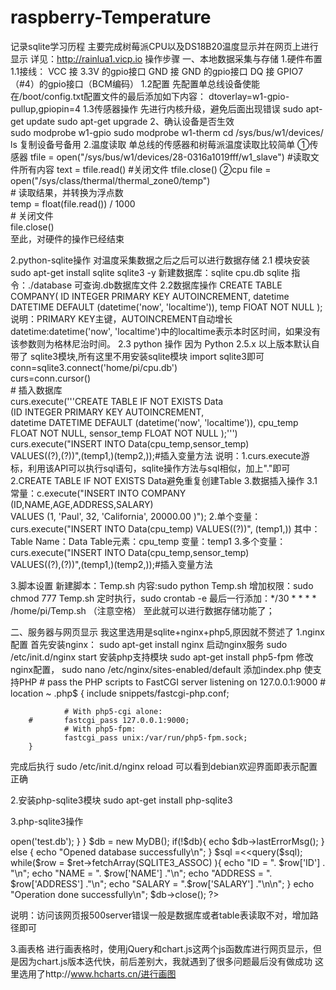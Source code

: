 # raspberry-Temperature
记录sqlite学习历程
主要完成树莓派CPU以及DS18B20温度显示并在网页上进行显示
详见：http://rainlua1.vicp.io
操作步骤
一、本地数据采集与存储
1.硬件布置
1.1接线： VCC 接  3.3V 的gpio接口
      GND 接  GND 的gpio接口
      DQ  接   GPIO7（#4）的gpio接口（BCM编码）
1.2配置
先配置单总线设备使能
在/boot/config.txt配置文件的最后添加如下内容： dtoverlay=w1-gpio-pullup,gpiopin=4
1.3传感器操作
先进行内核升级，避免后面出现错误
sudo apt-get update
sudo apt-get upgrade
2、确认设备是否生效	
sudo modprobe w1-gpio
sudo modprobe w1-therm
cd /sys/bus/w1/devices/
ls
复制设备号备用
2.温度读取
单总线的传感器和树莓派温度读取比较简单
①传感器
tfile = open("/sys/bus/w1/devices/28-0316a1019fff/w1_slave")
#读取文件所有内容
	text = tfile.read()
#关闭文件
	tfile.close()
②cpu
file = open("/sys/class/thermal/thermal_zone0/temp")  
	# 读取结果，并转换为浮点数  
	temp = float(file.read()) / 1000  
	# 关闭文件  
	file.close()  
至此，对硬件的操作已经结束


2.python-sqlite操作
对温度采集数据之后之后可以进行数据存储
2.1 模块安装
sudo apt-get install sqlite sqlite3 -y
新建数据库：sqlite cpu.db
sqlite 指令：./database 可查询.db数据库文件
2.2数据库操作
CREATE TABLE COMPANY(
   ID INTEGER  PRIMARY KEY     AUTOINCREMENT,
   datetime           DATETIME    DEFAULT (datetime('now', 'localtime')),
   temp            FlOAT     NOT NULL
);
说明：PRIMARY KEY主键，AUTOINCREMENT自动增长
      datetime:datetime('now', 'localtime')中的localtime表示本时区时间，如果没有该参数则为格林尼治时间。
 2.3 python 操作
 因为 Python 2.5.x 以上版本默认自带了 sqlite3模块,所有这里不用安装sqlite模块
 import sqlite3即可
 conn=sqlite3.connect('home/pi/cpu.db')  
	curs=conn.cursor()     
        # 插入数据库  
	curs.execute('''CREATE TABLE IF NOT EXISTS Data  
       (ID INTEGER  PRIMARY KEY     AUTOINCREMENT,  
       datetime           DATETIME    DEFAULT (datetime('now', 'localtime')), 
       cpu_temp            FLOAT     NOT NULL,
	   sensor_temp			FLOAT		NOT NULL );''')  
	curs.execute("INSERT INTO Data(cpu_temp,sensor_temp)\
	VALUES((?),(?))",(temp1,)(temp2,));#插入变量方法
说明：1.curs.execute游标，利用该API可以执行sql语句，sqlite操作方法与sql相似，加上"."即可
2.CREATE TABLE IF NOT EXISTS Data避免重复创建Table
3.数据插入操作
3.1常量：c.execute("INSERT INTO COMPANY (ID,NAME,AGE,ADDRESS,SALARY) \
      VALUES (1, 'Paul', 32, 'California', 20000.00 )");
 2.单个变量：
 curs.execute("INSERT INTO Data(cpu_temp) VALUES((?))", (temp1,))
 其中：Table Name：Data	Table元素：cpu_temp	变量：temp1
 3.多个变量：
 curs.execute("INSERT INTO Data(cpu_temp,sensor_temp)\
	VALUES((?),(?))",(temp1,)(temp2,));#插入变量方法


3.脚本设置
新建脚本：Temp.sh
内容:sudo python Temp.sh
增加权限：sudo chmod 777 Temp.sh
定时执行，sudo crontab -e
最后一行添加：*/30 * * * * /home/pi/Temp.sh
（注意空格）
至此就可以进行数据存储功能了；


二、服务器与网页显示
我这里选用是sqlite+nginx+php5,原因就不赘述了
1.nginx配置
首先安装nginx：
sudo apt-get install nginx
启动nginx服务
sudo /etc/init.d/nginx start
安装php支持模块
sudo apt-get install php5-fpm
修改nginx配置，
sudo nano /etc/nginx/sites-enabled/default
添加index.php 
使支持PHP
    # pass the PHP scripts to FastCGI server listening on 127.0.0.1:9000
        #
        location ~ \.php$ {
                include snippets/fastcgi-php.conf;
        
                # With php5-cgi alone:
        #       fastcgi_pass 127.0.0.1:9000;
                # With php5-fpm:
                fastcgi_pass unix:/var/run/php5-fpm.sock;
        }
	
完成后执行
sudo /etc/init.d/nginx reload
可以看到debian欢迎界面即表示配置正确

2.安装php-sqlite3模块
sudo apt-get install php-sqlite3

3.php-sqlite3操作
<?php
   class MyDB extends SQLite3
   {
      function __construct()
      {
         $this->open('test.db');
      }
   }
   $db = new MyDB();
   if(!$db){
      echo $db->lastErrorMsg();
   } else {
      echo "Opened database successfully\n";
   }

   $sql =<<<EOF
      SELECT * from COMPANY;
EOF;

   $ret = $db->query($sql);
   while($row = $ret->fetchArray(SQLITE3_ASSOC) ){
      echo "ID = ". $row['ID'] . "\n";
      echo "NAME = ". $row['NAME'] ."\n";
      echo "ADDRESS = ". $row['ADDRESS'] ."\n";
      echo "SALARY =  ".$row['SALARY'] ."\n\n";
   }
   echo "Operation done successfully\n";
   $db->close();
?>
说明：访问该网页报500server错误一般是数据库或者table表读取不对，增加路径即可

3.画表格
进行画表格时，使用jQuery和chart.js这两个js函数库进行网页显示，但是因为chart.js版本迭代快，前后差别大，我就遇到了很多问题最后没有做成功
这里选用了http://www.hcharts.cn/进行画图

